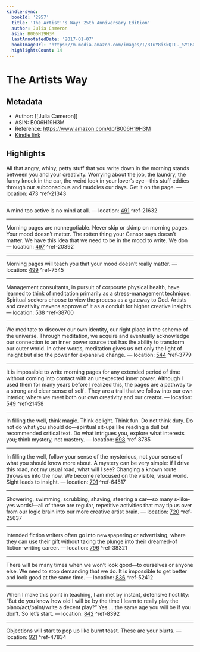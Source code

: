```yaml
---
kindle-sync:
  bookId: '2957'
  title: 'The Artist''s Way: 25th Anniversary Edition'
  author: Julia Cameron
  asin: B006H19H3M
  lastAnnotatedDate: '2017-01-07'
  bookImageUrl: 'https://m.media-amazon.com/images/I/81uY8iXkQTL._SY160.jpg'
  highlightsCount: 14
---
```

# The Artists Way
## Metadata
* Author: [[Julia Cameron]]
* ASIN: B006H19H3M
* Reference: https://www.amazon.com/dp/B006H19H3M
* [Kindle link](kindle://book?action=open&asin=B006H19H3M)

## Highlights
All that angry, whiny, petty stuff that you write down in the morning stands between you and your creativity. Worrying about the job, the laundry, the funny knock in the car, the weird look in your lover’s eye—this stuff eddies through our subconscious and muddies our days. Get it on the page. — location: [473](kindle://book?action=open&asin=B006H19H3M&location=473) ^ref-21343

---
A mind too active is no mind at all. — location: [491](kindle://book?action=open&asin=B006H19H3M&location=491) ^ref-21632

---
Morning pages are nonnegotiable. Never skip or skimp on morning pages. Your mood doesn’t matter. The rotten thing your Censor says doesn’t matter. We have this idea that we need to be in the mood to write. We don — location: [497](kindle://book?action=open&asin=B006H19H3M&location=497) ^ref-20392

---
Morning pages will teach you that your mood doesn’t really matter. — location: [499](kindle://book?action=open&asin=B006H19H3M&location=499) ^ref-7545

---
Management consultants, in pursuit of corporate physical health, have learned to think of meditation primarily as a stress-management technique. Spiritual seekers choose to view the process as a gateway to God. Artists and creativity mavens approve of it as a conduit for higher creative insights. — location: [538](kindle://book?action=open&asin=B006H19H3M&location=538) ^ref-38700

---
We meditate to discover our own identity, our right place in the scheme of the universe. Through meditation, we acquire and eventually acknowledge our connection to an inner power source that has the ability to transform our outer world. In other words, meditation gives us not only the light of insight but also the power for expansive change. — location: [544](kindle://book?action=open&asin=B006H19H3M&location=544) ^ref-3779

---
It is impossible to write morning pages for any extended period of time without coming into contact with an unexpected inner power. Although I used them for many years before I realized this, the pages are a pathway to a strong and clear sense of self . They are a trail that we follow into our own interior, where we meet both our own creativity and our creator. — location: [549](kindle://book?action=open&asin=B006H19H3M&location=549) ^ref-21458

---
In filling the well, think magic. Think delight. Think fun. Do not think duty. Do not do what you should do—spiritual sit-ups like reading a dull but recommended critical text. Do what intrigues you, explore what interests you; think mystery, not mastery. — location: [698](kindle://book?action=open&asin=B006H19H3M&location=698) ^ref-8785

---
In filling the well, follow your sense of the mysterious, not your sense of what you should know more about. A mystery can be very simple: if I drive this road, not my usual road, what will I see? Changing a known route throws us into the now. We become refocused on the visible, visual world. Sight leads to insight. — location: [701](kindle://book?action=open&asin=B006H19H3M&location=701) ^ref-64517

---
Showering, swimming, scrubbing, shaving, steering a car—so many s-like-yes words!—all of these are regular, repetitive activities that may tip us over from our logic brain into our more creative artist brain. — location: [720](kindle://book?action=open&asin=B006H19H3M&location=720) ^ref-25637

---
Intended fiction writers often go into newspapering or advertising, where they can use their gift without taking the plunge into their dreamed-of fiction-writing career. — location: [796](kindle://book?action=open&asin=B006H19H3M&location=796) ^ref-38321

---
There will be many times when we won’t look good—to ourselves or anyone else. We need to stop demanding that we do. It is impossible to get better and look good at the same time. — location: [836](kindle://book?action=open&asin=B006H19H3M&location=836) ^ref-52412

---
When I make this point in teaching, I am met by instant, defensive hostility: “But do you know how old I will be by the time I learn to really play the piano/act/paint/write a decent play?” Yes ... the same age you will be if you don’t. So let’s start. — location: [842](kindle://book?action=open&asin=B006H19H3M&location=842) ^ref-8392

---
Objections will start to pop up like burnt toast. These are your blurts. — location: [921](kindle://book?action=open&asin=B006H19H3M&location=921) ^ref-47834

---
